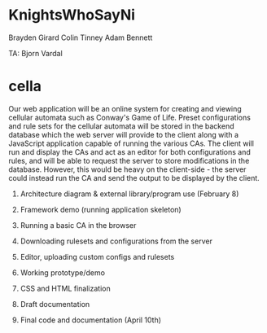 KnightsWhoSayNi
===============

Brayden Girard
Colin Tinney
Adam Bennett

TA: Bjorn Vardal

cella
=============

Our web application will be an online system for creating and viewing cellular automata such as Conway's Game of Life.  Preset configurations and rule sets for the cellular automata will be stored in the backend database which the web server will provide to the client along with a JavaScript application capable of running the various CAs. The client will run and display the CAs and act as an editor for both configurations and rules, and will be able to request the server to store modifications in the database. However, this would be heavy on the client-side - the server could instead run the CA and send the output to be displayed by the client. 

1. Architecture diagram & external library/program use (February 8)

2. Framework demo (running application skeleton)

3. Running a basic CA in the browser

4. Downloading rulesets and configurations from the server

5. Editor, uploading custom configs and rulesets

6. Working prototype/demo

7. CSS and HTML finalization

8. Draft documentation

9. Final code and documentation (April 10th)
